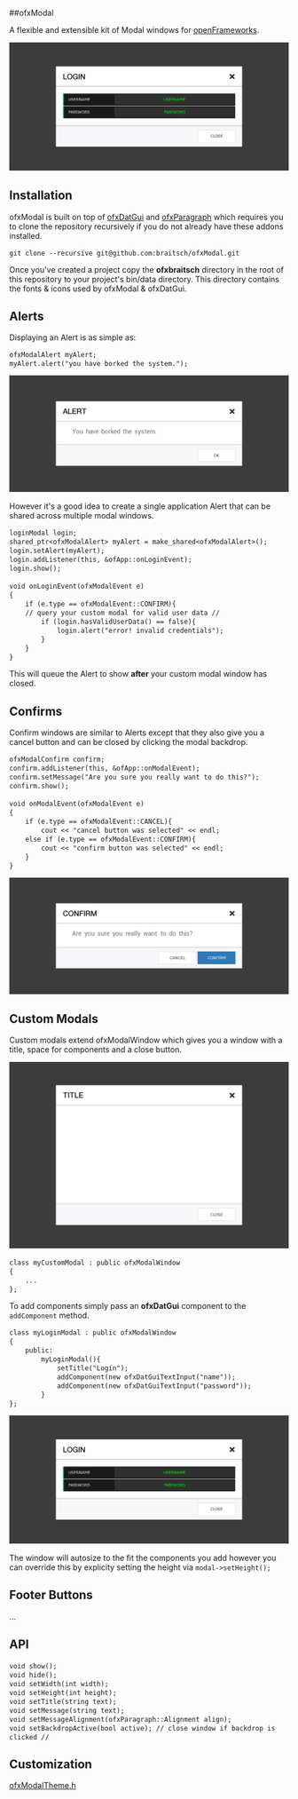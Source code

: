 ##ofxModal

A flexible and extensible kit of Modal windows for [openFrameworks](http://openframeworks.cc/).

![modalLogin](./readme-imgs/login-window-1.png)

## Installation

ofxModal is built on top of [ofxDatGui](https://github.com/braitsch/ofxDatGui) and [ofxParagraph](https://github.com/braitsch/ofxParagraph) which requires you to clone the repository recursively if you do not already have these addons installed.

	git clone --recursive git@github.com:braitsch/ofxModal.git


Once you've created a project copy the **ofxbraitsch** directory in the root of this repository to your project's bin/data directory. This directory contains the fonts & icons used by ofxModal & ofxDatGui.

## Alerts
Displaying an Alert is as simple as:

	ofxModalAlert myAlert;
	myAlert.alert("you have borked the system.");

![ofxModalConfirm](./readme-imgs/alert-window.png)

However it's a good idea to create a single application Alert that can be shared across multiple modal windows.

	loginModal login;
	shared_ptr<ofxModalAlert> myAlert = make_shared<ofxModalAlert>();
	login.setAlert(myAlert);
	login.addListener(this, &ofApp::onLoginEvent);
	login.show();
	
	void onLoginEvent(ofxModalEvent e)
	{
		if (e.type == ofxModalEvent::CONFIRM){
		// query your custom modal for valid user data //
			if (login.hasValidUserData() == false){
				login.alert("error! invalid credentials");
			}
		}
	}
	
This will queue the Alert to show **after** your custom modal window has closed.

## Confirms
Confirm windows are similar to Alerts except that they also give you a cancel button and can be closed by clicking the modal backdrop.

	ofxModalConfirm confirm;
	confirm.addListener(this, &ofApp::onModalEvent);
	confirm.setMessage("Are you sure you really want to do this?");
	confirm.show();
	
	void onModalEvent(ofxModalEvent e)
	{
		if (e.type == ofxModalEvent::CANCEL){
			cout << "cancel button was selected" << endl;
		else if (e.type == ofxModalEvent::CONFIRM){
			cout << "confirm button was selected" << endl;
		}
	}

![ofxModalConfirm](./readme-imgs/confirm-window.png)


## Custom Modals

Custom modals extend ofxModalWindow which gives you a window with a title, space for components and a close button.

![ofxModalWindow](./readme-imgs/blank-window.png)

	class myCustomModal : public ofxModalWindow
	{
		...
	};

To add components simply pass an **ofxDatGui** component to the ``addComponent`` method.

	class myLoginModal : public ofxModalWindow
	{
		public:
			myLoginModal(){
				setTitle("Login");
				addComponent(new ofxDatGuiTextInput("name"));
				addComponent(new ofxDatGuiTextInput("password"));
			}
	};

![modalLogin](./readme-imgs/login-window-1.png)

The window will autosize to the fit the components you add however you can override this by explicity setting the height via ``modal->setHeight();``

## Footer Buttons

...

## API

	void show();
	void hide();
	void setWidth(int width);
	void setHeight(int height);
	void setTitle(string text);
	void setMessage(string text);
	void setMessageAlignment(ofxParagraph::Alignment align);
	void setBackdropActive(bool active); // close window if backdrop is clicked //

## Customization

[ofxModalTheme.h](https://github.com/braitsch/ofxModal/blob/master/src/themes/ofxModalTheme.h)